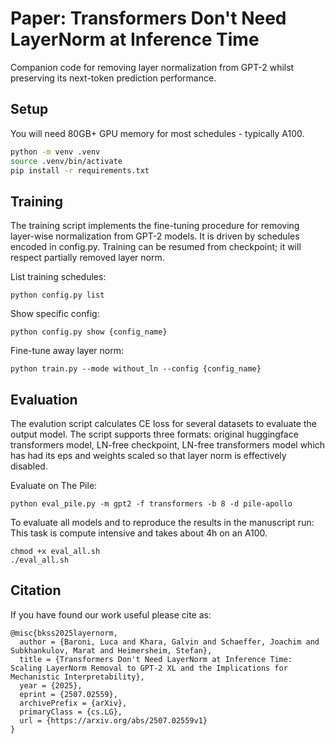 # Paper: Transformers Don't Need LayerNorm at Inference Time

Companion code for removing layer normalization from GPT-2 whilst preserving its next-token prediction performance.

## Setup

You will need 80GB+ GPU memory for most schedules - typically A100.

```bash
python -m venv .venv
source .venv/bin/activate
pip install -r requirements.txt
```

## Training

The training script implements the fine-tuning procedure for removing layer-wise normalization from GPT-2 models.
It is driven by schedules encoded in config.py. Training can be resumed from checkpoint; it will respect partially
removed layer norm.

List training schedules:
```
python config.py list
```

Show specific config:
```shell
python config.py show {config_name}
```

Fine-tune away layer norm:
```shell
python train.py --mode without_ln --config {config_name}
```

## Evaluation

The evalution script calculates CE loss for several datasets to evaluate the output model.
The script supports three formats: original huggingface transformers model, LN-free checkpoint, LN-free transformers model
which has had its eps and weights scaled so that layer norm is effectively disabled.

Evaluate on The Pile:
```
python eval_pile.py -m gpt2 -f transformers -b 8 -d pile-apollo
```

To evaluate all models and to reproduce the results in the manuscript run:
This task is compute intensive and takes about 4h on an A100.

```
chmod +x eval_all.sh
./eval_all.sh
```

## Citation

If you have found our work useful please cite as:

```
@misc{bkss2025layernorm,
  author = {Baroni, Luca and Khara, Galvin and Schaeffer, Joachim and Subkhankulov, Marat and Heimersheim, Stefan},
  title = {Transformers Don't Need LayerNorm at Inference Time: Scaling LayerNorm Removal to GPT-2 XL and the Implications for Mechanistic Interpretability},
  year = {2025},
  eprint = {2507.02559},
  archivePrefix = {arXiv},
  primaryClass = {cs.LG},
  url = {https://arxiv.org/abs/2507.02559v1}
}
```
